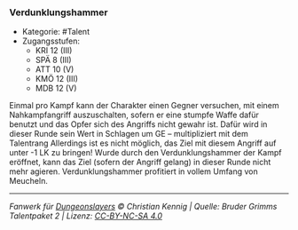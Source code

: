 <!---
Dies ist ein Fanwerk für DUNGEONSLAYERS © von Christian Kennig

Quellen:      [Bruder Grimms Talentpaket 2](https://www.f-space.de/ds4/downloads.html)
              [Talentbeschreibungen](https://www.f-space.de/ds4/tools-talentcards.html)
License:      [CC-BY-NC-SA 4.0](https://creativecommons.org/licenses/by-nc-sa/4.0/deed.de)
Richtlinien:  [Fanwerkrichtlinien](https://www.dungeonslayers.net/fanwerk-richtlinien/)
Autor:        Zauberlehrling
-->

### Verdunklungshammer

- Kategorie: #Talent
- Zugangsstufen:
  - KRI 12 (III)
  - SPÄ 8 (III)
  - ATT 10 (V)
  - KMÖ 12 (III)
  - MDB 12 (V)

Einmal pro Kampf kann der Charakter einen Gegner versuchen, mit einem Nahkampfangriff auszuschalten, sofern er eine stumpfe Waffe dafür benutzt und das Opfer sich des Angriffs nicht gewahr ist. Dafür wird in dieser Runde sein Wert in Schlagen um GE – multipliziert mit dem Talentrang Allerdings ist es nicht möglich, das Ziel mit diesem Angriff auf unter -1 LK zu bringen! Wurde durch den Verdunklungshammer der Kampf eröffnet, kann das Ziel (sofern der Angriff gelang) in dieser Runde nicht mehr agieren. Verdunklungshammer profitiert in vollem Umfang von Meucheln.

---

_Fanwerk für [Dungeonslayers](https://www.dungeonslayers.net/) © Christian Kennig | Quelle: Bruder Grimms Talentpaket 2 | Lizenz: [CC-BY-NC-SA 4.0](https://creativecommons.org/licenses/by-nc-sa/4.0/deed.de)_
